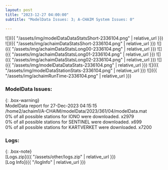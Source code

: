 ```yaml
---
layout: post
title: "2023-12-27 04:00:00"
subtitle: "ModelData Issues: 3; A-CHAIM System Issues: 0"

---
```


![]({{ "/assets/img/modelDataDataStatsShort-2336104.png" | relative_url }})
![]({{ "/assets/img/achaimDataStatsShort-2336104.png" | relative_url }})
![]({{ "/assets/img/achaimDataStatsLong00-2336104.png" | relative_url }})
![]({{ "/assets/img/achaimDataStatsLong01-2336104.png" | relative_url }})
![]({{ "/assets/img/achaimDataStatsLong02-2336104.png" | relative_url }})
![]({{ "/assets/img/modelDataDataStats-2336104.png" | relative_url }})
![]({{ "/assets/img/modelDataStationStats-2336104.png" | relative_url }})
![]({{ "/assets/img/achaimRunTime-2336104.png" | relative_url }})


### ModelData Issues:  
  
{: .box-warning}  
 ModelData report for 27-Dec-2023 04:15:15   
 /home2/achaim1/A-CHAIM/modelData/2023/361/04/modelData.mat   
 0% of all possible stations for IONO were downloaded. x2979   
 0% of all possible stations for SENTINEL were downloaded. x699   
 0% of all possible stations for KARTVERKET were downloaded. x7200   
  


### Logs:  
  
{: .box-note}  
[Logs.zip]({{ "/assets/other/logs.zip" | relative_url }})  
[Log Info]({{ "/logInfo" | relative_url }})  

